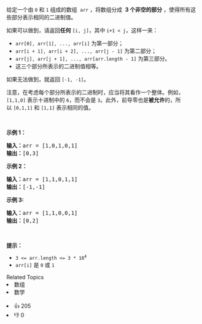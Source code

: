<p>给定一个由 <code>0</code> 和 <code>1</code> 组成的数组
 <meta charset="UTF-8" />&nbsp;<code>arr</code>&nbsp;，将数组分成 &nbsp;<strong>3&nbsp;个非空的部分</strong> ，使得所有这些部分表示相同的二进制值。</p>

<p>如果可以做到，请返回<strong>任何</strong>&nbsp;<code>[i, j]</code>，其中 <code>i+1 &lt; j</code>，这样一来：</p>

<ul> 
 <li><code>arr[0], arr[1], ..., arr[i]</code>&nbsp;为第一部分；</li> 
 <li><code>arr[i + 1], arr[i + 2], ..., arr[j - 1]</code>&nbsp;为第二部分；</li> 
 <li><code>arr[j], arr[j + 1], ..., arr[arr.length - 1]</code>&nbsp;为第三部分。</li> 
 <li>这三个部分所表示的二进制值相等。</li> 
</ul>

<p>如果无法做到，就返回&nbsp;<code>[-1, -1]</code>。</p>

<p>注意，在考虑每个部分所表示的二进制时，应当将其看作一个整体。例如，<code>[1,1,0]</code>&nbsp;表示十进制中的&nbsp;<code>6</code>，而不会是&nbsp;<code>3</code>。此外，前导零也是<strong>被允许</strong>的，所以&nbsp;<code>[0,1,1]</code> 和&nbsp;<code>[1,1]</code>&nbsp;表示相同的值。</p>

<p>&nbsp;</p>

<p><strong>示例 1：</strong></p>

<pre>
<strong>输入：</strong>arr = [1,0,1,0,1]
<strong>输出：</strong>[0,3]
</pre>

<p><strong>示例 2：</strong></p>

<pre>
<strong>输入：</strong>arr = [1,1,0,1,1]
<strong>输出：</strong>[-1,-1]</pre>

<p><strong>示例 3:</strong></p>

<pre>
<strong>输入：</strong>arr = [1,1,0,0,1]
<strong>输出：</strong>[0,2]
</pre>

<p>&nbsp;</p>

<p><strong>提示：</strong></p> 
<meta charset="UTF-8" />

<ul> 
 <li><code>3 &lt;= arr.length &lt;= 3 * 10<sup>4</sup></code></li> 
 <li><code>arr[i]</code>&nbsp;是&nbsp;<code>0</code>&nbsp;或&nbsp;<code>1</code></li> 
</ul>

<div><div>Related Topics</div><div><li>数组</li><li>数学</li></div></div><br><div><li>👍 205</li><li>👎 0</li></div>